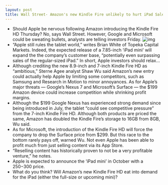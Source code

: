 ```yaml
---
layout: post
title: Wall Street- Amazon's new Kindle Fire unlikely to hurt iPad Sales
---
```

* Should Apple be nervous following Amazon introducing the Kindle Fire HD Thursday? No, says Wall Street. However, Google and Microsoft could be sweating bullets, analysts are telling investors Friday.
![img](http://media.idownloadblog.com/wp-content/uploads/2012/09/Kindle-Fire-HD-two-up-front-portrat-landscape.jpg)
* “Apple still rules the tablet world,” writes Brian White of Topeka Capital Markets. Indeed, the expected release of a 7.85-inch ‘iPad mini‘ will expand the the company’s customer base, “potentially even surpassing sales of the regular-sized iPad.” In short, Apple investors should relax…
* Although crediting the new 8.9-inch and 7-inch Kindle Fire HD as “ambitious,” Sterne Agee analyst Shaw Wu said Amazon’s new entry could actually help Apple by limiting some competitors, such as Samsung and Research in Motion to minor annoyances. As for Apple’s major threats — Google’s Nexus 7 and Microsoft’s Surface — the $199 Amazon device could increase competition while shrinking profit margins.
* Although the $199 Google Nexus has experienced strong demand since being introduced in July, the tablet “could see competitive pressure” from the 7-inch Kindle Fire HD. Although both products are priced the same, Amazon has doubled the Kindle Fire’s storage to 16GB from 8GB, Wu said.
* As for Microsoft, the introduction of the Kindle Fire HD will force the company to drop the Surface price from $299. But this race to the bottom rarely pays off, warned Wu. Not even Apple has been able to profit much from just selling content via its App Store.
* “Reselling content has historically proven to not be a very profitable venture,” he notes.
* Apple is expected to announce the ‘iPad mini’ in October with a $250-$300 price.
* What do you think? Will Amazon’s new Kindle Fire HD eat into demand for the iPad (either the full-size or upcoming mini)?

